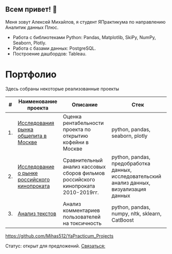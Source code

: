 ## Всем привет!   👋
Меня зовут Алексей Михайлов, я студент ЯПрактикума по направлению Аналитик данных Плюс.

- Работа с библиотеками Python: Pandas, Matplotlib, SkiPy, NumPy, Seaborn, Plotly.
- Работа с базами данных: PostgreSQL.
- Построение дашбордов: Tableau.

# Портфолио

Здесь собраны некоторые реализованные проекты

| #    | Наименование проекта                | Описание                                                     | Стек                                                         |
| ---- | ------------------------------------------------------------ | ------------------------------------------------------------ | ------------------------------------------------------------ |
| 1.   | [Исследования рынка общепита в Москве](https://github.com/Mihas512/YaPracticum_Projects/tree/main/Project_catering) | Оценка рентабельности проекта по открытию кофейни в Москве| python, pandas, seaborn, plotly       |
| 2.   | [Исследование о рынке российского кинопроката](https://github.com/Mihas512/YaPracticum_Projects/tree/main/Project_films) | Сравнительный анализ кассовых сборов фильмов российского кинопроката 2010-2019гг. | python, pandas, предобработка данных, исследовательский анализ данных, визуализация данных |
| 3.   | [Анализ текстов](https://github.com/aq2003/Portfolio/tree/main/Analyzing%20Texts) | Анализ комментариев пользователей на токсичность             | python, pandas, numpy, nltk, sklearn, CatBoost |

https://github.com/Mihas512/YaPracticum_Projects


Статус: открыт для предложений.
[Связаться:](https://t.me/mihas512)
